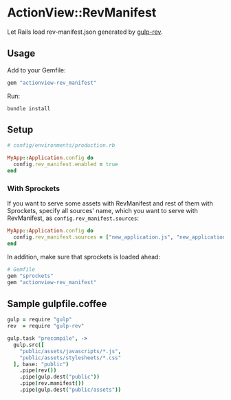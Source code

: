 # ActionView::RevManifest

Let Rails load rev-manifest.json generated by [gulp-rev](https://github.com/sindresorhus/gulp-rev).

## Usage

Add to your Gemfile:

```rb
gem "actionview-rev_manifest"
```

Run:

```
bundle install
```

## Setup

```rb
# config/environments/production.rb

MyApp::Application.config do
  config.rev_manifest.enabled = true
end
```

### With Sprockets

If you want to serve some assets with RevManifest and rest of them with Sprockets, specify all
sources' name, which you want to serve with RevManifest, as `config.rev_manifest.sources`:

```rb
MyApp::Application.config do
  config.rev_manifest.sources = ["new_application.js", "new_application.css"]
end
```

In addition, make sure that sprockets is loaded ahead:

```rb
# Gemfile
gem "sprockets"
gem "actionview-rev_manifest"
```

## Sample gulpfile.coffee

```coffee
gulp = require "gulp"
rev  = require "gulp-rev"

gulp.task "precompile", ->
  gulp.src([
    "public/assets/javascripts/*.js",
    "public/assets/stylesheets/*.css"
  ], base: "public")
    .pipe(rev())
    .pipe(gulp.dest("public"))
    .pipe(rev.manifest())
    .pipe(gulp.dest("public/assets"))
```
